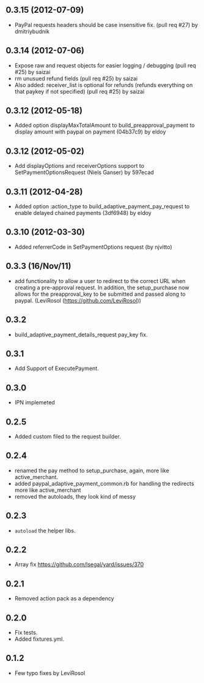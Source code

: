 ## 0.3.15 (2012-07-09)

  - PayPal requests headers should be case insensitive fix. (pull req #27) by dmitriybudnik
  
## 0.3.14 (2012-07-06)

  - Expose raw and request objects for easier logging / debugging (pull req #25) by saizai
  - rm unusued refund fields (pull req #25) by saizai
  - Also added: receiver_list is optional for refunds (refunds everything on that paykey if not specified) (pull req #25) by saizai
  
## 0.3.12 (2012-05-18)

- Added option displayMaxTotalAmount to build_preapproval_payment to display amount with paypal on payment (04b37c9) by eldoy

## 0.3.12 (2012-05-02)

  - Add displayOptions and receiverOptions support to
    SetPaymentOptionsRequest (Niels Ganser) by 597ecad
  
## 0.3.11 (2012-04-28)

  - Added option :action_type to build_adaptive_payment_pay_request to enable delayed chained payments (3df6948) by eldoy
  
  
## 0.3.10 (2012-03-30)

  - Added referrerCode in SetPaymentOptions request (by njvitto)
  
## 0.3.3 (16/Nov/11)

  - add functionality to allow a user to redirect to the correct URL
    when creating a pre-approval request. In addition, the
    setup_purchase now allows for the preapproval_key to be submitted
    and passed along to paypal. (LeviRosol (<https://github.com/LeviRosol>))

## 0.3.2

  - build_adaptive_payment_details_request pay_key fix.

## 0.3.1

  - Add Support of ExecutePayment.

## 0.3.0

  - IPN implemeted

## 0.2.5

  - Added custom filed to the request builder.

## 0.2.4

  - renamed the pay method to setup_purchase, again, more like active_merchant.
  - added paypal_adaptive_payment_common.rb for handling the redirects more like active_merchant
  - removed the autoloads, they look kind of messy

## 0.2.3

  - `autoload` the helper libs.

## 0.2.2

  - Array fix https://github.com/lsegal/yard/issues/370

## 0.2.1

   - Removed action pack as a dependency

## 0.2.0

 - Fix tests.
 - Added fixtures.yml.

## 0.1.2

 - Few typo fixes by LeviRosol
